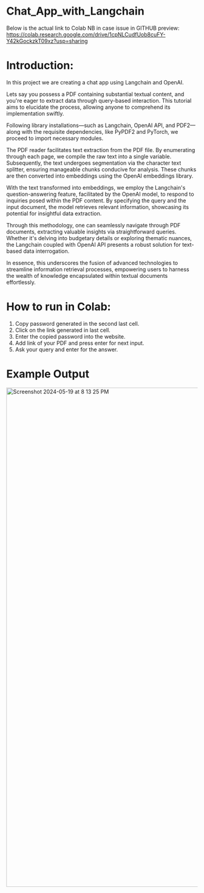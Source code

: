 # Chat_App_with_Langchain

Below is the actual link to Colab NB in case issue in GITHUB preview: 
https://colab.research.google.com/drive/1cpNLCudfUob8cuFY-Y42kGockzkT09xz?usp=sharing

# Introduction:
In this project we are creating a chat app using Langchain and OpenAI. 

Lets say you possess a PDF containing substantial textual content, and you're eager to extract data through query-based interaction. This tutorial aims to elucidate the process, allowing anyone to comprehend its implementation swiftly.

Following library installations—such as Langchain, OpenAI API, and PDF2—along with the requisite dependencies, like PyPDF2 and PyTorch, we proceed to import necessary modules.

The PDF reader facilitates text extraction from the PDF file. By enumerating through each page, we compile the raw text into a single variable. Subsequently, the text undergoes segmentation via the character text splitter, ensuring manageable chunks conducive for analysis. These chunks are then converted into embeddings using the OpenAI embeddings library.

With the text transformed into embeddings, we employ the Langchain's question-answering feature, facilitated by the OpenAI model, to respond to inquiries posed within the PDF content. By specifying the query and the input document, the model retrieves relevant information, showcasing its potential for insightful data extraction.

Through this methodology, one can seamlessly navigate through PDF documents, extracting valuable insights via straightforward queries. Whether it's delving into budgetary details or exploring thematic nuances, the Langchain coupled with OpenAI API presents a robust solution for text-based data interrogation.

In essence, this underscores the fusion of advanced technologies to streamline information retrieval processes, empowering users to harness the wealth of knowledge encapsulated within textual documents effortlessly.

# How to run in Colab:
1. Copy password generated in the second last cell.
2. Click on the link generated in last cell.
3. Enter the copied password into the website.
4. Add link of your PDF and press enter for next input.
5. Ask your query and enter for the answer.

# Example Output
<img width="1314" alt="Screenshot 2024-05-19 at 8 13 25 PM" src="https://github.com/bee20/Chat_App_with_Langchain/assets/13919602/77124784-d3ef-4339-9f77-a4cf6ca20e5f">


